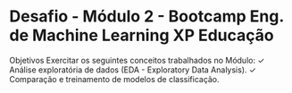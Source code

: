 #  Desafio - Módulo 2 - Bootcamp Eng. de Machine Learning XP Educação

Objetivos
Exercitar os seguintes conceitos trabalhados no Módulo:
✓ Análise exploratória de dados (EDA - Exploratory Data Analysis).
✓ Comparação e treinamento de modelos de classificação.
